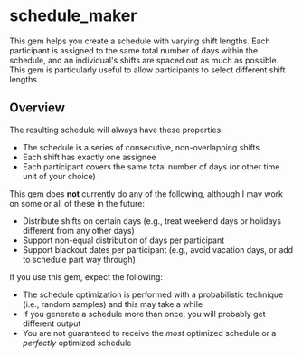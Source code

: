 # schedule_maker

This gem helps you create a schedule with varying shift lengths. Each participant is assigned to the same total number of days within the schedule, and an individual's shifts are spaced out as much as possible. This gem is particularly useful to allow participants to select different shift lengths.

## Overview

The resulting schedule will always have these properties:

- The schedule is a series of consecutive, non-overlapping shifts
- Each shift has exactly one assignee
- Each participant covers the same total number of days (or other time unit of your choice)

This gem does **not** currently do any of the following, although I may work on some or all of these in the future:

- Distribute shifts on certain days (e.g., treat weekend days or holidays different from any other days)
- Support non-equal distribution of days per participant
- Support blackout dates per participant (e.g., avoid vacation days, or add to schedule part way through)

If you use this gem, expect the following:

- The schedule optimization is performed with a probabilistic technique (i.e., random samples) and this may take a while
- If you generate a schedule more than once, you will probably get different output
- You are not guaranteed to receive the *most* optimized schedule or a *perfectly* optimized schedule
